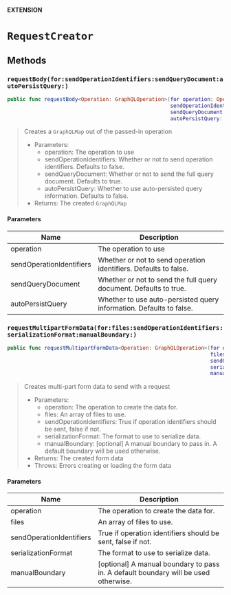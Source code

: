 **EXTENSION**

# `RequestCreator`

## Methods
### `requestBody(for:sendOperationIdentifiers:sendQueryDocument:autoPersistQuery:)`

```swift
public func requestBody<Operation: GraphQLOperation>(for operation: Operation,
                                                     sendOperationIdentifiers: Bool = false,
                                                     sendQueryDocument: Bool = true,
                                                     autoPersistQuery: Bool = false) -> GraphQLMap
```

> Creates a `GraphQLMap` out of the passed-in operation
>
> - Parameters:
>   - operation: The operation to use
>   - sendOperationIdentifiers: Whether or not to send operation identifiers. Defaults to false.
>   - sendQueryDocument: Whether or not to send the full query document. Defaults to true.
>   - autoPersistQuery: Whether to use auto-persisted query information. Defaults to false.
> - Returns: The created `GraphQLMap`

#### Parameters

| Name | Description |
| ---- | ----------- |
| operation | The operation to use |
| sendOperationIdentifiers | Whether or not to send operation identifiers. Defaults to false. |
| sendQueryDocument | Whether or not to send the full query document. Defaults to true. |
| autoPersistQuery | Whether to use auto-persisted query information. Defaults to false. |

### `requestMultipartFormData(for:files:sendOperationIdentifiers:serializationFormat:manualBoundary:)`

```swift
public func requestMultipartFormData<Operation: GraphQLOperation>(for operation: Operation,
                                                                  files: [GraphQLFile],
                                                                  sendOperationIdentifiers: Bool,
                                                                  serializationFormat: JSONSerializationFormat.Type,
                                                                  manualBoundary: String?) throws -> MultipartFormData
```

> Creates multi-part form data to send with a request
>
> - Parameters:
>   - operation: The operation to create the data for.
>   - files: An array of files to use.
>   - sendOperationIdentifiers: True if operation identifiers should be sent, false if not.
>   - serializationFormat: The format to use to serialize data.
>   - manualBoundary: [optional] A manual boundary to pass in. A default boundary will be used otherwise.
> - Returns: The created form data
> - Throws: Errors creating or loading the form  data

#### Parameters

| Name | Description |
| ---- | ----------- |
| operation | The operation to create the data for. |
| files | An array of files to use. |
| sendOperationIdentifiers | True if operation identifiers should be sent, false if not. |
| serializationFormat | The format to use to serialize data. |
| manualBoundary | [optional] A manual boundary to pass in. A default boundary will be used otherwise. |